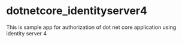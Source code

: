 # dotnetcore_identityserver4
This is sample app for authorization of dot net core application using identity server 4
